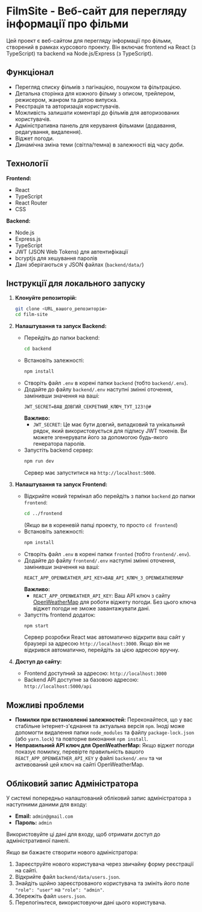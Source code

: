 # FilmSite - Веб-сайт для перегляду інформації про фільми

Цей проект є веб-сайтом для перегляду інформації про фільми, створений в рамках курсового проекту. Він включає frontend на React (з TypeScript) та backend на Node.js/Express (з TypeScript).

## Функціонал

*   Перегляд списку фільмів з пагінацією, пошуком та фільтрацією.
*   Детальна сторінка для кожного фільму з описом, трейлером, режисером, жанром та датою випуска.
*   Реєстрація та авторизація користувачів.
*   Можливість залишати коментарі до фільмів для авторизованих користувачів.
*   Адміністративна панель для керування фільмами (додавання, редагування, видалення).
*   Віджет погоди.
*   Динамічна зміна теми (світла/темна) в залежності від часу доби.

## Технології

**Frontend:**
*   React
*   TypeScript
*   React Router
*   CSS

**Backend:**
*   Node.js
*   Express.js
*   TypeScript
*   JWT (JSON Web Tokens) для автентифікації
*   bcryptjs для хешування паролів
*   Дані зберігаються у JSON файлах (`backend/data/`)


## Інструкції для локального запуску

1.  **Клонуйте репозиторій:**
    ```bash
    git clone <URL_вашого_репозиторію>
    cd film-site
    ```

2.  **Налаштування та запуск Backend:**

    *   Перейдіть до папки backend:
        ```bash
        cd backend
        ```
    *   Встановіть залежності:
        ```bash
        npm install
        ```
    *   Створіть файл `.env` в корені папки `backend` (тобто `backend/.env`).
    *   Додайте до файлу `backend/.env` наступні змінні оточення, замінивши значення на ваші:
        ```env
        JWT_SECRET=ВАШ_ДОВГИЙ_СЕКРЕТНИЙ_КЛЮЧ_ТУТ_123!@#
        ```
        **Важливо:**
        *   `JWT_SECRET`: Це має бути довгий, випадковий та унікальний рядок, який використовується для підпису JWT токенів. Ви можете згенерувати його за допомогою будь-якого генератора паролів.
    *   Запустіть backend сервер:
        ```bash
        npm run dev
        ```
        Сервер має запуститися на `http://localhost:5000`.

3.  **Налаштування та запуск Frontend:**

    *   Відкрийте новий термінал або перейдіть з папки `backend` до папки `frontend`:
        ```bash
        cd ../frontend
        ```
        (Якщо ви в кореневій папці проекту, то просто `cd frontend`)
    *   Встановіть залежності:
        ```bash
        npm install
        ```
    *   Створіть файл `.env` в корені папки `fronted` (тобто `frontend/.env`).
    *   Додайте до файлу `frontend/.env` наступні змінні оточення, замінивши значення на ваші:
        ```env
        REACT_APP_OPENWEATHER_API_KEY=ВАШ_API_КЛЮЧ_З_OPENWEATHERMAP
        ```
        **Важливо:**
        *   `REACT_APP_OPENWEATHER_API_KEY`: Ваш API ключ з сайту [OpenWeatherMap](https://openweathermap.org/api) для роботи віджету погоди. Без цього ключа віджет погоди не зможе завантажувати дані.
    *   Запустіть frontend додаток:
        ```bash
        npm start
        ```
        Сервер розробки React має автоматично відкрити ваш сайт у браузері за адресою `http://localhost:3000`. Якщо він не відкрився автоматично, перейдіть за цією адресою вручну.

4.  **Доступ до сайту:**
    *   Frontend доступний за адресою: `http://localhost:3000`
    *   Backend API доступне за базовою адресою: `http://localhost:5000/api`

## Можливі проблеми

*   **Помилки при встановленні залежностей:** Переконайтеся, що у вас стабільне інтернет-з'єднання та актуальна версія `npm`. Іноді може допомогти видалення папки `node_modules` та файлу `package-lock.json` (або `yarn.lock`) та повторне виконання `npm install`.
*   **Неправильний API ключ для OpenWeatherMap:** Якщо віджет погоди показує помилку, перевірте правильність вашого `REACT_APP_OPENWEATHER_API_KEY` у файлі `backend/.env` та чи активований цей ключ на сайті OpenWeatherMap.

## Обліковий запис Адміністратора

У системі попередньо налаштований обліковий запис адміністратора з наступними даними для входу:

*   **Email:** `admin@gmail.com`
*   **Пароль:** `admin`

Використовуйте ці дані для входу, щоб отримати доступ до адміністративної панелі.

Якщо ви бажаєте створити нового адміністратора:
1. Зареєструйте нового користувача через звичайну форму реєстрації на сайті.
2. Відкрийте файл `backend/data/users.json`.
3. Знайдіть щойно зареєстрованого користувача та змініть його поле `"role": "user"` на `"role": "admin"`.
4. Збережіть файл `users.json`.
5. Перелогіньтеся, використовуючи дані цього користувача.